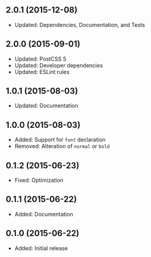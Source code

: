 ## 2.0.1 (2015-12-08)

- Updated: Dependencies, Documentation, and Tests

## 2.0.0 (2015-09-01)

- Updated: PostCSS 5
- Updated: Developer dependencies
- Updated: ESLint rules

## 1.0.1 (2015-08-03)

- Updated: Documentation

## 1.0.0 (2015-08-03)

- Added: Support for `font` declaration
- Removed: Alteration of `normal` or `bold`

## 0.1.2 (2015-06-23)

- Fixed: Optimization

## 0.1.1 (2015-06-22)

- Added: Documentation

## 0.1.0 (2015-06-22)

- Added: Initial release
